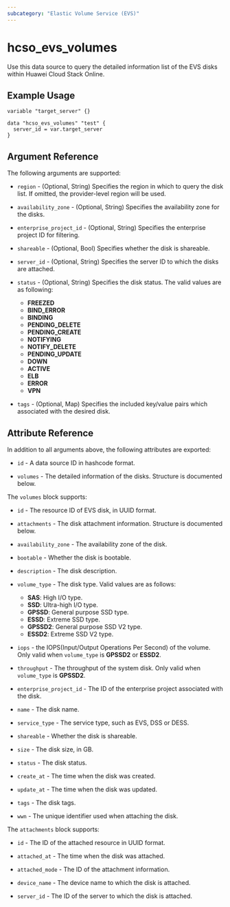 ```yaml
---
subcategory: "Elastic Volume Service (EVS)"
---
```


# hcso_evs_volumes

Use this data source to query the detailed information list of the EVS disks within Huawei Cloud Stack Online.

## Example Usage

```hcl
variable "target_server" {}

data "hcso_evs_volumes" "test" {
  server_id = var.target_server
}
```

## Argument Reference

The following arguments are supported:

* `region` - (Optional, String) Specifies the region in which to query the disk list.
  If omitted, the provider-level region will be used.

* `availability_zone` - (Optional, String) Specifies the availability zone for the disks.

* `enterprise_project_id` - (Optional, String) Specifies the enterprise project ID for filtering.

* `shareable` - (Optional, Bool) Specifies whether the disk is shareable.

* `server_id` - (Optional, String) Specifies the server ID to which the disks are attached.

* `status` - (Optional, String) Specifies the disk status. The valid values are as following:
  + **FREEZED**
  + **BIND_ERROR**
  + **BINDING**
  + **PENDING_DELETE**
  + **PENDING_CREATE**
  + **NOTIFYING**
  + **NOTIFY_DELETE**
  + **PENDING_UPDATE**
  + **DOWN**
  + **ACTIVE**
  + **ELB**
  + **ERROR**
  + **VPN**

* `tags` - (Optional, Map) Specifies the included key/value pairs which associated with the desired disk.

## Attribute Reference

In addition to all arguments above, the following attributes are exported:

* `id` - A data source ID in hashcode format.

* `volumes` - The detailed information of the disks. Structure is documented below.

The `volumes` block supports:

* `id` - The resource ID of EVS disk, in UUID format.

* `attachments` - The disk attachment information. Structure is documented below.

* `availability_zone` - The availability zone of the disk.

* `bootable` - Whether the disk is bootable.

* `description` - The disk description.

* `volume_type` - The disk type. Valid values are as follows:
  + **SAS**: High I/O type.
  + **SSD**: Ultra-high I/O type.
  + **GPSSD**: General purpose SSD type.
  + **ESSD**: Extreme SSD type.
  + **GPSSD2**: General purpose SSD V2 type.
  + **ESSD2**: Extreme SSD V2 type.

* `iops` - the IOPS(Input/Output Operations Per Second) of the volume. Only valid when `volume_type` is **GPSSD2** or
  **ESSD2**.

* `throughput` - The throughput of the system disk. Only valid when `volume_type` is **GPSSD2**.

* `enterprise_project_id` - The ID of the enterprise project associated with the disk.

* `name` - The disk name.

* `service_type` - The service type, such as EVS, DSS or DESS.

* `shareable` - Whether the disk is shareable.

* `size` - The disk size, in GB.

* `status` - The disk status.

* `create_at` - The time when the disk was created.

* `update_at` - The time when the disk was updated.

* `tags` - The disk tags.

* `wwn` - The unique identifier used when attaching the disk.

The `attachments` block supports:

* `id` - The ID of the attached resource in UUID format.

* `attached_at` - The time when the disk was attached.

* `attached_mode` - The ID of the attachment information.

* `device_name` - The device name to which the disk is attached.

* `server_id` - The ID of the server to which the disk is attached.
